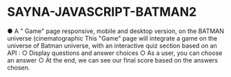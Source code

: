 # SAYNA-JAVASCRIPT-BATMAN2
● A " Game" page  responsive, mobile and desktop version, on the BATMAN universe (cinematographic 
    This "Game" page will integrate a game on the universe of 
    Batman universe, with an interactive quiz section based on an API :
    ○ Display questions and answer choices
    ○ As a user, you can choose an answer 
    ○ At the end, we can see our final score based on the answers chosen.